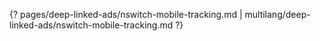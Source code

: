 {? pages/deep-linked-ads/nswitch-mobile-tracking.md | multilang/deep-linked-ads/nswitch-mobile-tracking.md ?}
